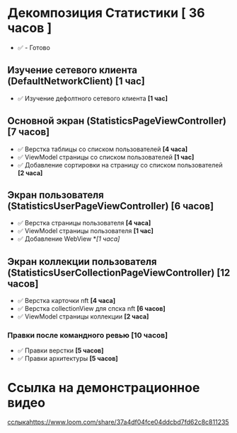 # Декомпозиция Статистики [ 36 часов ]
- ✅ - Готово

## Изучение сетевого клиента (DefaultNetworkClient) [1 час]
- ✅ Изучение дефолтного сетевого клиента **[1 час]**

## Основной экран (StatisticsPageViewController) [7 часов]

- ✅ Верстка таблицы со списком пользователей **[4 часа]**
- ✅ ViewModel страницы со списком пользователей **[1 час]**
- ✅ Добавление сортировки на страницу со списком пользователей **[2 часа]**


## Экран пользователя (StatisticsUserPageViewController) [6 часов]
- ✅ Верстка страницы пользователя **[4 часа]**
- ✅ ViewModel страницы пользователя **[1 час]**
- ✅ Добавление WebView **[1 часа]*


## Экран коллекции пользователя (StatisticsUserCollectionPageViewController) [12 часов]
- ✅ Верстка карточки nft **[4 часа]**
- ✅ Верстка collectionView для спска nft **[6 чаcов]**
- ✅ ViewModel страницы коллекции **[2 часа]**

### Правки после командного ревью [10 часов]
- ✅ Правки верстки **[5 часов]**
- ✅ Правки архитектуры **[5 часов]**

# Ссылка на демонстрационное видео
[сслыка](https://www.loom.com/share/37a4df04fce04ddcbd7fd62c8c811235)https://www.loom.com/share/37a4df04fce04ddcbd7fd62c8c811235
